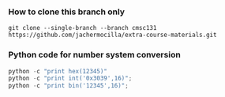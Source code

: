 ### How to clone this branch only
```
git clone --single-branch --branch cmsc131 https://github.com/jachermocilla/extra-course-materials.git
```

### Python code for number system conversion
```python
python -c "print hex(12345)"
python -c "print int('0x3039',16)";
python -c "print bin('12345',16)";
```



